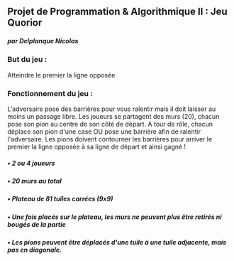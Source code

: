 ## Projet de Programmation & Algorithmique II : Jeu Quorior

##### par Delplanque Nicolas

### But du jeu :
Atteindre le premier la ligne opposée

### Fonctionnement du jeu :
L'adversaire pose des barrières pour vous ralentir mais il doit laisser au moins un passage libre. Les joueurs se partagent des murs (20), chacun pose son pion au centre de son côté de départ. A tour de rôle, chacun déplace son pion d'une case OU pose une barrière afin de ralentir l'adversaire. Les pions doivent contourner les barrières pour arriver le premier la ligne opposée à sa ligne de départ et ainsi gagné !

##### • 2 ou 4 joueurs
##### • 20 murs au total
##### • Plateau de 81 tuiles carrées (9x9)
##### • Une fois placés sur le plateau, les murs ne peuvent plus être retirés ni bougés de la partie
##### • Les pions peuvent être déplacés d'une tuile à une tuile adjacente, mais pas en diagonale.
